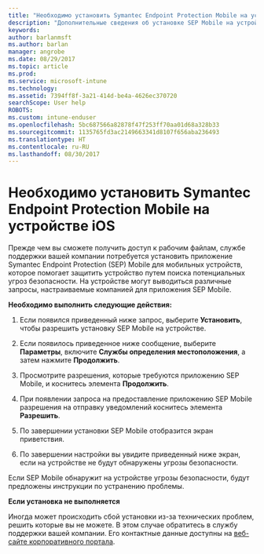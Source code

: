 ```yaml
---
title: "Необходимо установить Symantec Endpoint Protection Mobile на устройстве iOS | Microsoft Docs"
description: "Дополнительные сведения об установке SEP Mobile на устройстве iOS."
keywords: 
author: barlanmsft
ms.author: barlan
manager: angrobe
ms.date: 08/29/2017
ms.topic: article
ms.prod: 
ms.service: microsoft-intune
ms.technology: 
ms.assetid: 7394ff8f-3a21-414d-be4a-4626ec370720
searchScope: User help
ROBOTS: 
ms.custom: intune-enduser
ms.openlocfilehash: 5bc687566a82878f47f253ff70aa01d68a328b33
ms.sourcegitcommit: 1135765fd3ac2149663341d8107f656aba236493
ms.translationtype: HT
ms.contentlocale: ru-RU
ms.lasthandoff: 08/30/2017
---
```

# <a name="you-need-to-install-symantec-endpoint-protection-mobile-on-your-ios-device"></a>Необходимо установить Symantec Endpoint Protection Mobile на устройстве iOS

Прежде чем вы сможете получить доступ к рабочим файлам, службе поддержки вашей компании потребуется установить приложение Symantec Endpoint Protection (SEP) Mobile для мобильных устройств, которое помогает защитить устройство путем поиска потенциальных угроз безопасности. На устройстве могут выводиться различные запросы, настраиваемые компанией для приложения SEP Mobile.

**Необходимо выполнить следующие действия:**

1.  Если появился приведенный ниже запрос, выберите **Установить**, чтобы разрешить установку SEP Mobile на устройстве.

  <!--![Tap install to install Skycure](./media/ios-mtd-install-app-request.png)-->

2. Если появилось приведенное ниже сообщение, выберите **Параметры**, включите **Службы определения местоположения**, а затем нажмите **Продолжить**.

  <!--![Tap Settings and then Location Services](./media/ios-skycure-allow-location-services.png)-->

3. Просмотрите разрешения, которые требуются приложению SEP Mobile, и коснитесь элемента **Продолжить**.

4. При появлении запроса на предоставление приложению SEP Mobile разрешения на отправку уведомлений коснитесь элемента **Разрешить**.

  <!--![Tap Settings and then Location Services](./media/ios-skycure-allow-notifications.png)-->

5. По завершении установки SEP Mobile отобразится экран приветствия.

  <!--![Skycure welcome screen, which displays a short explanation of what Skycure is and presents the option to continue.](./media/ios-skycure-welcome-screen.png)-->

6. По завершении настройки вы увидите приведенный ниже экран, если на устройстве не будут обнаружены угрозы безопасности.

  <!--![Skycure found no security threats](./media/ios-skycure-no-threats-found.png)-->

Если SEP Mobile обнаружит на устройстве угрозы безопасности, будут предложены инструкции по устранению проблемы.

**Если установка не выполняется**

Иногда может происходить сбой установки из-за технических проблем, решить которые вы не можете. В этом случае обратитесь в службу поддержки вашей компании. Его контактные данные доступны на [веб-сайте корпоративного портала](http://portal.manage.microsoft.com).
